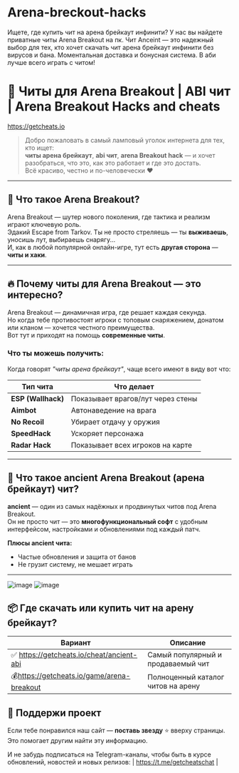 # Arena-breckout-hacks
Ищете, где купить чит на арена брейкаут инфинити? У нас вы найдете приватные читы Arena Breakout на пк. Чит Anceint — это надежный выбор для тех, кто хочет скачать чит арена брейкаут инфинити без вирусов и бана. Моментальная доставка и бонусная система. В аби лучше всего играть с читом!
# 🎯 Читы для Arena Breakout | ABI чит | Arena Breakout Hacks and cheats

https://getcheats.io

> Добро пожаловать в самый ламповый уголок интернета для тех, кто ищет:  
> **читы арена брейкаут**, **abi чит**, **arena Breakout hack** — и хочет разобраться, что это, как это работает и где это достать.  
> Всё красиво, честно и по-человечески ❤️
---

## 🧩 Что такое Arena Breakout?

Arena Breakout — шутер нового поколения, где тактика и реализм играют ключевую роль.  
Эдакий Escape from Tarkov. Ты не просто стреляешь — ты **выживаешь**, уносишь лут, выбираешь снарягу...  
И, как в любой популярной онлайн-игре, тут есть **другая сторона** — **читы и хаки**.

---

## 🔥 Почему читы для Arena Breakout — это интересно?

Arena Breakout — динамичная игра, где решает каждая секунда.  
Но когда тебе противостоят игроки с топовым снаряжением, донатом или кланом — хочется честного преимущества.  
Вот тут и приходят на помощь **современные читы**.

### Что ты можешь получить:
Когда говорят *"читы арена брейкаут"*, чаще всего имеют в виду вот что:

| Тип чита       | Что делает                                 |
|----------------|---------------------------------------------|
| **ESP (Wallhack)** | Показывает врагов/лут через стены         |
| **Aimbot**        | Автонаведение на врага                     |
| **No Recoil**     | Убирает отдачу у оружия                    |
| **SpeedHack**     | Ускоряет персонажа                         |
| **Radar Hack**    | Показывает всех игроков на карте           |

---

## 🚀 Что такое ancient Arena Breakout (арена брейкаут) чит?

**ancient** — один из самых надёжных и продвинутых читов под Arena Breakout.  
Он не просто чит — это **многофункциональный софт** с удобным интерфейсом, настройками и обновлениями под каждый патч.

**Плюсы ancient чита:**
- Частые обновления и защита от банов
- Не грузит систему, не мешает играть
---

![image](https://github.com/user-attachments/assets/bfd39584-1425-412d-bd21-f68288f228e6)
![image](https://github.com/user-attachments/assets/90f74527-950d-444c-bd74-90cded337a3f)



## 📦 Где скачать или купить чит на арену брейкаут?

| Вариант         | Описание                           |
|------------------|-------------------------------------|
| ✅ https://getcheats.io/cheat/ancient-abi | Самый популярный и продаваемый чит            |
| 💰https://getcheats.io/game/arena-breakout| Полноценный каталог читов на арену            |

## 🤝 Поддержи проект

Если тебе понравился наш сайт — **поставь звезду** ⭐ вверху страницы.  
Это помогает другим найти эту информацию.

И не забудь подписаться на Telegram-каналы, чтобы быть в курсе обновлений, новостей и новых релизов:
| https://t.me/getcheatschat  |

